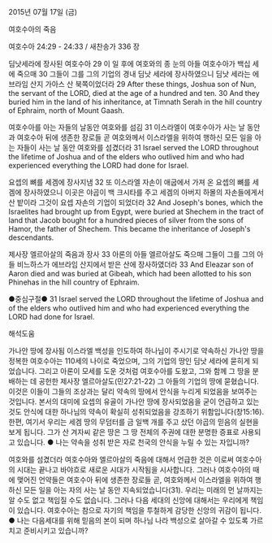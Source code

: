 2015년 07월 17일 (금)

여호수아의 죽음



여호수아 24:29 - 24:33 / 새찬송가 336 장


딤낫세라에 장사된 여호수아
29 이 일 후에 여호와의 종 눈의 아들 여호수아가 백십 세에 죽으매 30 그들이 그를 그의 기업의 경내 딤낫 세라에 장사하였으니 딤낫 세라는 에브라임 산지 가아스 산 북쪽이었더라 
29 After these things, Joshua son of Nun, the servant of the LORD, died at the age of a hundred and ten. 30 And they buried him in the land of his inheritance, at Timnath Serah in the hill country of Ephraim, north of Mount Gaash. 

여호수아를 아는 자들의 날동안 여호와를 섬김
31 이스라엘이 여호수아가 사는 날 동안과 여호수아 뒤에 생존한 장로들 곧 여호와께서 이스라엘을 위하여 행하신 모든 일을 아는 자들이 사는 날 동안 여호와를 섬겼더라 
31 Israel served the LORD throughout the lifetime of Joshua and of the elders who outlived him and who had experienced everything the LORD had done for Israel. 

요셉의 뼈를 세겜에 장사지냄
32  또 이스라엘 자손이 애굽에서 가져 온 요셉의 뼈를 세겜에 장사하였으니 이곳은 야곱이 백 크시타를 주고 세겜의 아버지 하몰의 자손들에게서 산 밭이라 그것이 요셉 자손의 기업이 되었더라 
32 And Joseph's bones, which the Israelites had brought up from Egypt, were buried at Shechem in the tract of land that Jacob bought for a hundred pieces of silver from the sons of Hamor, the father of Shechem. This became the inheritance of Joseph's descendants. 

제사장 엘르아살의 죽음과 장사
33 아론의 아들 엘르아살도 죽으매 그들이 그를 그의 아들 비느하스가 에브라임 산지에서 받은 산에 장사하였더라
33 And Eleazar son of Aaron died and was buried at Gibeah, which had been allotted to his son Phinehas in the hill country of Ephraim. 

●중심구절● 31 Israel served the LORD throughout the lifetime of Joshua and of the elders who outlived him and who had experienced everything the LORD had done for Israel.

해석도움





가나안 땅에 장사됨
이스라엘 백성을 인도하여 하나님이 주시기로 약속하신 가나안 땅을 정복한 여호수아는 110세의 나이로 죽었으며, 그의 기업의 땅인 딤낫 세라에 묻히게 되었습니다. 그리고 아론이 모세를 도운 것처럼 여호수아를 도왔고, 그와 함께 그 땅을 분배하는 데 공헌한 제사장 엘르아살도(민27:21-22) 그 아들의 기업의 땅에 묻혔습니다. 이것은 이들이 그들의 조상과는 달리 약속의 땅에서 안식을 누리게 되었음을 보여주는 것입니다. 본서의 대미에 요셉의 유골이 가나안 땅에 장사되었음을 굳이 언급하고 있는 것도 안식에 대한 하나님의 약속이 확실히 성취되었음을 강조하기 위함입니다(창15:16). 한편, 여기서 우리는 세겜 땅의 무덤터를 금 일백 개를 주고 샀던 야곱의 믿음의 실현을 보게 됩니다. 그가 산 겨자씨 같은 땅은 그 땅 전체의 주권에 대한 분명한 증표로 사용되고 있습니다.
● 나는 약속을 성취 받은 자로 천국의 안식을 누릴 수 있는 자입니까? 

여호와를 섬겼더라
여호수아와 엘르아살의 죽음에 대해서 언급한 것은 이로써 여호수아의 시대는 끝나고 바야흐로 새로운 시대가 시작됨을 시사합니다. 그러나 여호수아의 때에 맺어진 언약들은 여호수아 뒤에 생존한 장로들 곧, 여호와께서 이스라엘을 위하여 행하신 모든 일을 아는 자의 사는 날 동안 지속되었습니다(31). 우리는 미래의 먼 날까지는 알 수도 없고 책임질 수도 없습니다. 그러나 다음 세대의 신앙에 대해서는 우리에게 책임이 있습니다. 여호수아는 참으로 자기의 책임을 투철하게 감당한 신앙의 귀감이 됩니다.
● 나는 다음세대를 위해 믿음의 본이 되며 하나님 나라 백성으로 살아갈 수 있도록 가르치고 준비시키고 있습니까?